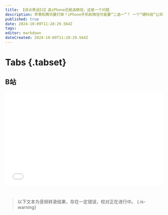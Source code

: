 ```yaml
---
title: 【讲点黑话51】选iPhone还是选微信，这是一个问题
description: 苹果和腾讯要打架？iPhone手机和微信可能要“二选一”？ 一个“硬科技”公司和一家“社交媒体-游戏”公司，差点爆发全面大战，揭开了一个事实——当下互联网巨头们，无论主营哪个领域，主要盈利模式都是垄断流量，然后引导变现。流量就是它们的生命线。 然而，为了把“流量”控制在自己手下，越来越多的平台主动“孤岛化”，割裂了网络。互联网早期的共享精神和便利性正在倒退。 对于这种垄断，分散的用户们往往是无力的，监管部门应该行动起来，还互联网以自由。
published: true
date: 2024-10-09T11:28:29.564Z
tags: 
editor: markdown
dateCreated: 2024-10-09T11:28:29.564Z
---
```


# Tabs {.tabset}

## B站

<div style="position: relative; padding: 30% 45%;">
<iframe style="position: absolute; width: 100%; height: 100%; left: 0; top: 0;" src="//player.bilibili.com/player.html?&bvid=BV1ys2JYnE8A&page=1&as_wide=1&high_quality=1&danmaku=1&autoplay=0" scrolling="no" border="0" frameborder="no" framespacing="0" allowfullscreen="true"></iframe>
</div>


#

> 以下文本为音频转录结果，存在一定错误，校对正在进行中。
{.is-warning}

